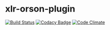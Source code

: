 # xlr-orson-plugin

[![Build Status](https://travis-ci.org/xebialabs-community/xlr-orson-plugin.svg?branch=master)](https://travis-ci.org/xebialabs-community/xlr-orson-plugin)
[![Codacy Badge](https://api.codacy.com/project/badge/Grade/ce386d2515aa47a98ca1feb1cb6c8b5c)](https://www.codacy.com/app/erasmussen39/xlr-orson-plugin?utm_source=github.com&amp;utm_medium=referral&amp;utm_content=xebialabs-community/xlr-orson-plugin&amp;utm_campaign=Badge_Grade)
[![Code Climate](https://codeclimate.com/github/xebialabs-community/xlr-orson-plugin/badges/gpa.svg)](https://codeclimate.com/github/xebialabs-community/xlr-orson-plugin)
